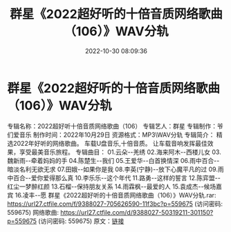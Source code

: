 ﻿---
title: 群星《2022超好听的十倍音质网络歌曲（106）》WAV分轨
date: 2022-10-30 08:09:36
categories: WAV车载音乐、镜像
tags: 华语中文
---
# 群星《2022超好听的十倍音质网络歌曲（106）》WAV分轨

专辑名称：2022超好听十倍音质网络歌曲（106）
专辑艺人：群星
专辑制作：爷们爱音乐
制作时间：2022年10月29日
资源格式：MP3\WAV分轨
专辑简介：
精选2022年好听的网络歌曲。
车载U盘音乐,十倍音质。
让车载音响发挥最佳效果，享受最美音乐旅程。
专辑曲目：
01.云朵--羌绣
02.海来阿木--西楼儿女
03.魏新雨--牵着妈妈的手
04.陈楚生--我们
05.王爱华--白首换情深
06.雨中百合--暗淡名利无欲无求
07.田娥--如果你是我
08.李英(宁静)--放下心魔平凡的过
09.雨中百合--爱你爱得那么真
10.李乐乐--这个年代
11.路勇--这样的誓言
12.陈弈盟--红尘一梦醉红颜
13.石榴--保持朋友关系
14.雨霖枫--最爱的人
15.袁成杰--候场嘉宾
16.凌丰--愿
群星《2022超好听的十倍音质网络歌曲（106）》WAV分轨.rar: https://url27.ctfile.com/f/9388027-705626590-11f3bc?p=559675
(访问密码: 559675)
网络歌曲: https://url27.ctfile.com/d/9388027-50319211-301150?p=559675
(访问密码: 559675)
原文：[链接](https://blog.sina.com.cn/s/blog_1647c7e7601031028.html)